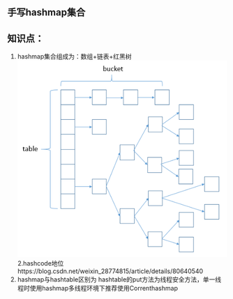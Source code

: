 ## 手写hashmap集合
## 知识点：
1. hashmap集合组成为：数组+链表+红黑树
![Image text](https://github.com/zhoyou/zhoyou-hashmap/raw/master/img/616953-20160304192851940-1880633940.png)
2.hashcode地位https://blog.csdn.net/weixin_28774815/article/details/80640540  
3. hashmap与hashtable区别为  hashtable的put方法为线程安全方法，单一线程时使用hashmap多线程环境下推荐使用Correnthashmap

